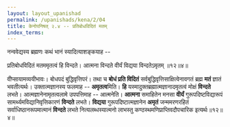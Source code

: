 ```yaml
---
layout: layout_upanishad
permalink: /upanishads/kena/2/04
title: केनोपनिषत् २.४ -- प्रतिबोधविदितं मतम्
index_terms:
---
```


नन्ववेद्यस्य ब्रह्मणः कथं भानं स्यादित्याशङ्कयाह --

<div class="mulam" markdown="1">
प्रतिबोधविदितं मतममृतत्वं हि विन्दते।  
आत्मना विन्दते वीर्यं विद्यया विन्दतेऽमृतम् ॥१२॥४॥
</div>

वीप्सायामव्ययीभावः।
बोधपदं बुद्धिवृत्तिपरं।
तथा च **बोधं प्रति विदितं**
सर्वबुद्धिवृत्तिसाक्षित्वेनावगतं ब्रह्म **मतं** ज्ञातं भवतीत्यर्थः।
उक्तात्मज्ञानस्य
फलमाह -- **अमृतत्व**मिति।
**हि** यस्मादुक्तब्रह्मात्मज्ञानादमृतत्वं मोक्षं **विन्दते**
लभते।
आत्मज्ञानेनामृतत्वलामे उपपत्तिमाह -- आत्मनेति।
**आत्मना** समाहितेन मनसा **वीर्यं** गुरूपदिष्टविद्यारूपं सामर्थ्यमविद्यानिवृत्तिकारणं **विन्दते** लभते।
**विद्यया** गुरूपदिष्टात्मज्ञानेन **अमृतं** जन्ममरणरहितं सर्वाधिष्ठानरूपमात्मानं **विन्दते** लभते नित्यलब्धस्यात्मनो लाभस्तु कण्ठस्थमणिप्राप्तिवदौपचारिक इत्यर्थः॥१२॥४॥

